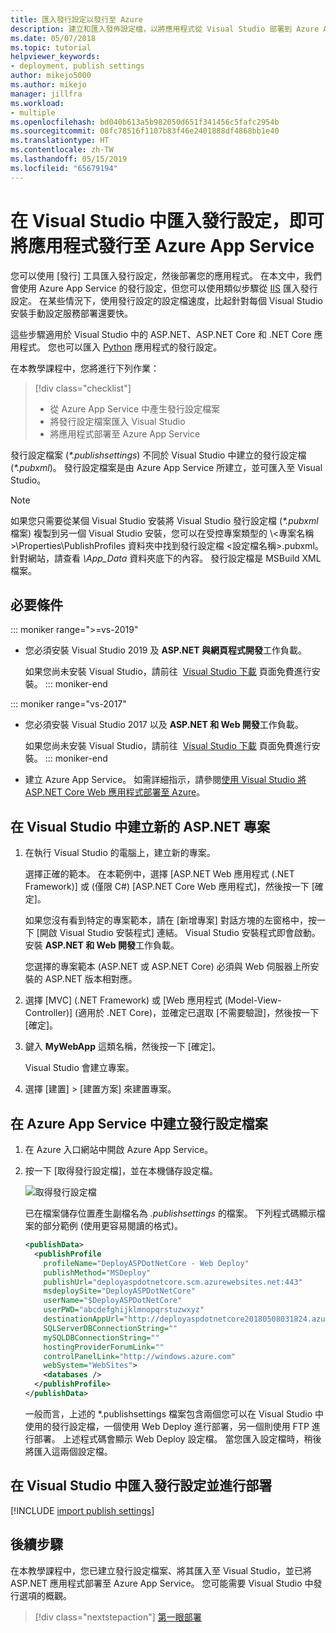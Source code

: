 ```yaml
---
title: 匯入發行設定以發行至 Azure
description: 建立和匯入發佈設定檔，以將應用程式從 Visual Studio 部署到 Azure App Service
ms.date: 05/07/2018
ms.topic: tutorial
helpviewer_keywords:
- deployment, publish settings
author: mikejo5000
ms.author: mikejo
manager: jillfra
ms.workload:
- multiple
ms.openlocfilehash: bd040b613a5b982050d651f341456c5fafc2954b
ms.sourcegitcommit: 08fc78516f1107b83f46e2401888df4868bb1e40
ms.translationtype: HT
ms.contentlocale: zh-TW
ms.lasthandoff: 05/15/2019
ms.locfileid: "65679194"
---
```

# <a name="publish-an-application-to-azure-app-service-by-importing-publish-settings-in-visual-studio"></a>在 Visual Studio 中匯入發行設定，即可將應用程式發行至 Azure App Service

您可以使用 [發行] 工具匯入發行設定，然後部署您的應用程式。 在本文中，我們會使用 Azure App Service 的發行設定，但您可以使用類似步驟從 [IIS](../deployment/tutorial-import-publish-settings-iis.md) 匯入發行設定。 在某些情況下，使用發行設定的設定檔速度，比起針對每個 Visual Studio 安裝手動設定服務部署還要快。

這些步驟適用於 Visual Studio 中的 ASP.NET、ASP.NET Core 和 .NET Core 應用程式。 您也可以匯入 [Python](../python/publishing-python-web-applications-to-azure-from-visual-studio.md) 應用程式的發行設定。

在本教學課程中，您將進行下列作業：

> [!div class="checklist"]
> * 從 Azure App Service 中產生發行設定檔案
> * 將發行設定檔案匯入 Visual Studio
> * 將應用程式部署至 Azure App Service

發行設定檔案 (*\*.publishsettings*) 不同於 Visual Studio 中建立的發行設定檔 (*\*.pubxml*)。 發行設定檔案是由 Azure App Service 所建立，並可匯入至 Visual Studio。

> [!NOTE]
> 如果您只需要從某個 Visual Studio 安裝將 Visual Studio 發行設定檔 (*\*.pubxml* 檔案) 複製到另一個 Visual Studio 安裝，您可以在受控專案類型的 \\<專案名稱\>\Properties\PublishProfiles 資料夾中找到發行設定檔 \<設定檔名稱\>.pubxml。 針對網站，請查看 *\App_Data* 資料夾底下的內容。 發行設定檔是 MSBuild XML 檔案。

## <a name="prerequisites"></a>必要條件

::: moniker range=">=vs-2019"

* 您必須安裝 Visual Studio 2019 及 **ASP.NET 與網頁程式開發**工作負載。

    如果您尚未安裝 Visual Studio，請前往  [Visual Studio 下載](https://visualstudio.microsoft.com/downloads/) 頁面免費進行安裝。
::: moniker-end

::: moniker range="vs-2017"

* 您必須安裝 Visual Studio 2017 以及 **ASP.NET 和 Web 開發**工作負載。

    如果您尚未安裝 Visual Studio，請前往  [Visual Studio 下載](https://visualstudio.microsoft.com/downloads/) 頁面免費進行安裝。
::: moniker-end

* 建立 Azure App Service。 如需詳細指示，請參閱[使用 Visual Studio 將 ASP.NET Core Web 應用程式部署至 Azure](/aspnet/core/tutorials/publish-to-azure-webapp-using-vs)。

## <a name="create-a-new-aspnet-project-in-visual-studio"></a>在 Visual Studio 中建立新的 ASP.NET 專案

1. 在執行 Visual Studio 的電腦上，建立新的專案。

    選擇正確的範本。 在本範例中，選擇 [ASP.NET Web 應用程式 (.NET Framework)] 或 (僅限 C#) [ASP.NET Core Web 應用程式]，然後按一下 [確定]。

    如果您沒有看到特定的專案範本，請在 [新增專案] 對話方塊的左窗格中，按一下 [開啟 Visual Studio 安裝程式] 連結。 Visual Studio 安裝程式即會啟動。 安裝 **ASP.NET 和 Web 開發**工作負載。

    您選擇的專案範本 (ASP.NET 或 ASP.NET Core) 必須與 Web 伺服器上所安裝的 ASP.NET 版本相對應。

1. 選擇 [MVC] (.NET Framework) 或 [Web 應用程式 (Model-View-Controller)] (適用於 .NET Core)，並確定已選取 [不需要驗證]，然後按一下 [確定]。

1. 鍵入 **MyWebApp** 這類名稱，然後按一下 [確定]。

    Visual Studio 會建立專案。

1. 選擇 [建置] > [建置方案] 來建置專案。

## <a name="create-the-publish-settings-file-in-azure-app-service"></a>在 Azure App Service 中建立發行設定檔案

1. 在 Azure 入口網站中開啟 Azure App Service。

1. 按一下 [取得發行設定檔]，並在本機儲存設定檔。

    ![取得發行設定檔](../deployment/media/tutorial-azure-app-service-get-publish-profile.png)

    已在檔案儲存位置產生副檔名為 *.publishsettings* 的檔案。 下列程式碼顯示檔案的部分範例 (使用更容易閱讀的格式)。

    ```xml
    <publishData>
      <publishProfile
        profileName="DeployASPDotNetCore - Web Deploy"
        publishMethod="MSDeploy"
        publishUrl="deployaspdotnetcore.scm.azurewebsites.net:443"
        msdeploySite="DeployASPDotNetCore"
        userName="$DeployASPDotNetCore"
        userPWD="abcdefghijklmnopqrstuzwxyz"
        destinationAppUrl="http://deployaspdotnetcore20180508031824.azurewebsites.net"
        SQLServerDBConnectionString=""
        mySQLDBConnectionString=""
        hostingProviderForumLink=""
        controlPanelLink="http://windows.azure.com"
        webSystem="WebSites">
        <databases />
      </publishProfile>
    </publishData>
    ```

    一般而言，上述的 *.publishsettings 檔案包含兩個您可以在 Visual Studio 中使用的發行設定檔，一個使用 Web Deploy 進行部署，另一個則使用 FTP 進行部署。 上述程式碼會顯示 Web Deploy 設定檔。 當您匯入設定檔時，稍後將匯入這兩個設定檔。

## <a name="import-the-publish-settings-in-visual-studio-and-deploy"></a>在 Visual Studio 中匯入發行設定並進行部署

[!INCLUDE [import publish settings](../deployment/includes/import-publish-settings-vs.md)]

## <a name="next-steps"></a>後續步驟

在本教學課程中，您已建立發行設定檔案、將其匯入至 Visual Studio，並已將 ASP.NET 應用程式部署至 Azure App Service。 您可能需要 Visual Studio 中發行選項的概觀。

> [!div class="nextstepaction"]
> [第一眼部署](../deployment/deploying-applications-services-and-components.md)
